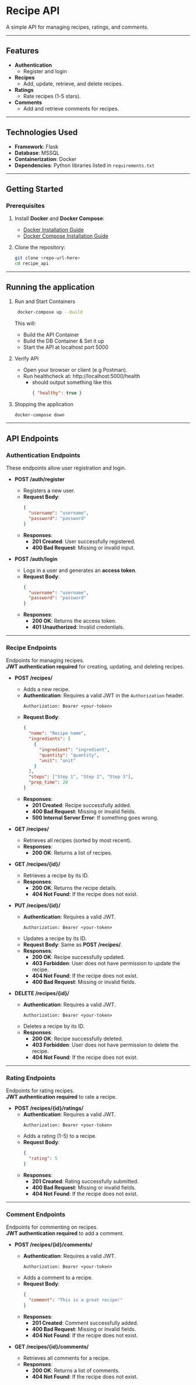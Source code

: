 # Recipe API

A simple API for managing recipes, ratings, and comments. 

---

## Features
- **Authentication**
  - Register and login
- **Recipes**
  - Add, update, retrieve, and delete recipes.
- **Ratings**
  - Rate recipes (1-5 stars).
- **Comments**
  - Add and retrieve comments for recipes.


---

## Technologies Used
- **Framework**: Flask
- **Database**: MSSQL
- **Containerization**: Docker
- **Dependencies**: Python libraries listed in `requirements.txt`

---

## Getting Started

### Prerequisites
1. Install **Docker** and **Docker Compose**:
   - [Docker Installation Guide](https://docs.docker.com/get-docker/)
   - [Docker Compose Installation Guide](https://docs.docker.com/compose/install/)

2. Clone the repository:
   ```bash
   git clone <repo-url-here>
   cd recipe_api
   ```

---

## Running the application
1. Run and Start Containers
   ```bash
    docker-compose up --build
   ```
   
   This will:

   - Build the API Container    
   - Build the DB Container & Set it up
   - Start the API at localhost port 5000

2. Verify API

    - Open your browser or client (e.g Postman).
    - Run healthcheck at: http://localhost:5000/health
        - should output something like this
            ```json
            { "healthy": true }
            ``` 
3. Stopping the application
    ```bash
    docker-compose down
    ```

---

## API Endpoints

### Authentication Endpoints
These endpoints allow user registration and login.

- **POST /auth/register**
  - Registers a new user.
  - **Request Body**:
    ```json
    {
      "username": "username",
      "password": "password"
    }
    ```
  - **Responses**:
    - **201 Created**: User successfully registered.
    - **400 Bad Request**: Missing or invalid input.

- **POST /auth/login**
  - Logs in a user and generates an **access token**.
  - **Request Body**:
    ```json
    {
      "username": "username",
      "password": "password"
    }
    ```
  - **Responses**:
    - **200 OK**: Returns the access token.
    - **401 Unauthorized**: Invalid credentials.

---

### Recipe Endpoints
Endpoints for managing recipes.  
**JWT authentication required** for creating, updating, and deleting recipes.

- **POST /recipes/**
  - Adds a new recipe.
  - **Authentication**: Requires a valid JWT in the `Authorization` header.
    ```
    Authorization: Bearer <your-token>
    ```
  - **Request Body**:
    ```json
    {
      "name": "Recipe name",
      "ingredients": [
        {
          "ingredient": "ingredient",
          "quantity": "quantity",
          "unit": "unit"
        }
      ],
      "steps": ["Step 1", "Step 2", "Step 3"],
      "prep_time": 20
    }
    ```
  - **Responses**:
    - **201 Created**: Recipe successfully added.
    - **400 Bad Request**: Missing or invalid fields.
    - **500 Internal Server Error**: If something goes wrong.

- **GET /recipes/**
  - Retrieves all recipes (sorted by most recent).
  - **Responses**:
    - **200 OK**: Returns a list of recipes.

- **GET /recipes/{id}/**
  - Retrieves a recipe by its ID.
  - **Responses**:
    - **200 OK**: Returns the recipe details.
    - **404 Not Found**: If the recipe does not exist.

- **PUT /recipes/{id}/**
  - **Authentication**: Requires a valid JWT.
    ```
    Authorization: Bearer <your-token>
    ```
  - Updates a recipe by its ID.
  - **Request Body**: Same as **POST /recipes/**.
  - **Responses**:
    - **200 OK**: Recipe successfully updated.
    - **403 Forbidden**: User does not have permission to update the recipe.
    - **404 Not Found**: If the recipe does not exist.
    - **400 Bad Request**: Missing or invalid fields.

- **DELETE /recipes/{id}/**
  - **Authentication**: Requires a valid JWT.
    ```
    Authorization: Bearer <your-token>
    ```
  - Deletes a recipe by its ID.
  - **Responses**:
    - **200 OK**: Recipe successfully deleted.
    - **403 Forbidden**: User does not have permission to delete the recipe.
    - **404 Not Found**: If the recipe does not exist.

---

### Rating Endpoints
Endpoints for rating recipes.  
**JWT authentication required** to rate a recipe.

- **POST /recipes/{id}/ratings/**
  - **Authentication**: Requires a valid JWT.
    ```
    Authorization: Bearer <your-token>
    ```
  - Adds a rating (1-5) to a recipe.
  - **Request Body**:
    ```json
    {
      "rating": 5
    }
    ```
  - **Responses**:
    - **201 Created**: Rating successfully submitted.
    - **400 Bad Request**: Missing or invalid fields.
    - **404 Not Found**: If the recipe does not exist.

---

### Comment Endpoints
Endpoints for commenting on recipes.  
**JWT authentication required** to add a comment.

- **POST /recipes/{id}/comments/**
  - **Authentication**: Requires a valid JWT.
    ```
    Authorization: Bearer <your-token>
    ```
  - Adds a comment to a recipe.
  - **Request Body**:
    ```json
    {
      "comment": "This is a great recipe!"
    }
    ```
  - **Responses**:
    - **201 Created**: Comment successfully added.
    - **400 Bad Request**: Missing or invalid fields.
    - **404 Not Found**: If the recipe does not exist.

- **GET /recipes/{id}/comments/**
  - Retrieves all comments for a recipe.
  - **Responses**:
    - **200 OK**: Returns a list of comments.
    - **404 Not Found**: If the recipe does not exist.
